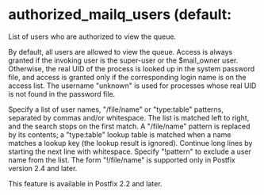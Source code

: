 # authorized_mailq_users (default: 


List of users who are authorized to view the queue.



By default, all users are allowed to view the queue.  Access is
always granted if the invoking user is the super-user or the
$mail_owner user.  Otherwise, the real UID of the process is looked
up in the system password file, and access is granted only if the
corresponding login name is on the access list.  The username
"unknown" is used for processes whose real UID is not found in the
password file.  


Specify a list of user names, "/file/name" or "type:table" patterns,
separated by commas and/or whitespace. The list is matched left to
right, and the search stops on the first match. A "/file/name"
pattern is replaced
by its contents; a "type:table" lookup table is matched when a name
matches a lookup key (the lookup result is ignored).  Continue long
lines by starting the next line with whitespace. Specify "!pattern"
to exclude a user name from the list. The form "!/file/name" is
supported only in Postfix version 2.4 and later.  


This feature is available in Postfix 2.2 and later.




